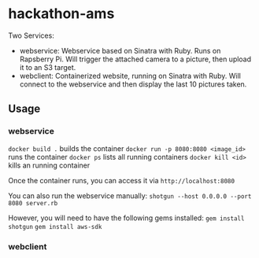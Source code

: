 # hackathon-ams


Two Services:

* webservice: Webservice based on Sinatra with Ruby. Runs on Rapsberry Pi. Will trigger the attached camera to a picture, then upload it to an S3 target. 
* webclient: Containerized website, running on Sinatra with Ruby. Will connect to the webservice and then display the last 10 pictures taken.

## Usage

### webservice

`docker build .` builds the container
`docker run -p 8080:8080 <image_id>` runs the container
`docker ps` lists all running containers
`docker kill <id>` kills an running container

Once the container runs, you can access it via `http://localhost:8080`

You can also run the webservice manually:
`shotgun --host 0.0.0.0 --port 8080 server.rb`

However, you will need to have the following gems installed:
`gem install shotgun`
`gem install aws-sdk`

### webclient
